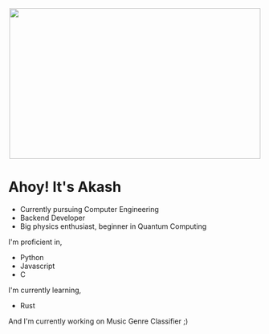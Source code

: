 <div align="center">
  <img src=https://github.com/9dubs/test/blob/main/pewdiepiewavy.gif width=500 height=300></img>
</div>

# Ahoy! It's Akash

- Currently pursuing Computer Engineering
- Backend Developer
- Big physics enthusiast, beginner in Quantum Computing

I'm proficient in, 
- Python
- Javascript
- C

I'm currently learning,
- Rust

And I'm currently working on Music Genre Classifier ;)


